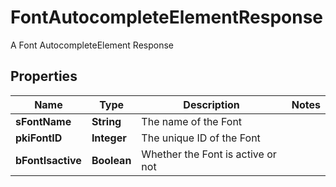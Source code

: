 

# FontAutocompleteElementResponse

A Font AutocompleteElement Response

## Properties

| Name | Type | Description | Notes |
|------------ | ------------- | ------------- | -------------|
|**sFontName** | **String** | The name of the Font |  |
|**pkiFontID** | **Integer** | The unique ID of the Font |  |
|**bFontIsactive** | **Boolean** | Whether the Font is active or not |  |



